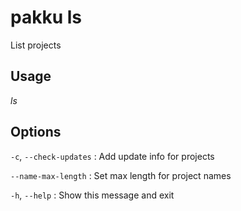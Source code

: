 # pakku ls

List projects

## Usage

<snippet id="snippet-cmd">

<var name="cmd">ls</var>
<var name="help"></var>
<include from="_template_cmd.md" element-id="template-cmd"/>

</snippet>

## Options

<snippet id="snippet-options">

`-c`, `--check-updates`
: Add update info for projects

`--name-max-length`
: Set max length for project names

`-h`, `--help`
: Show this message and exit

</snippet>
